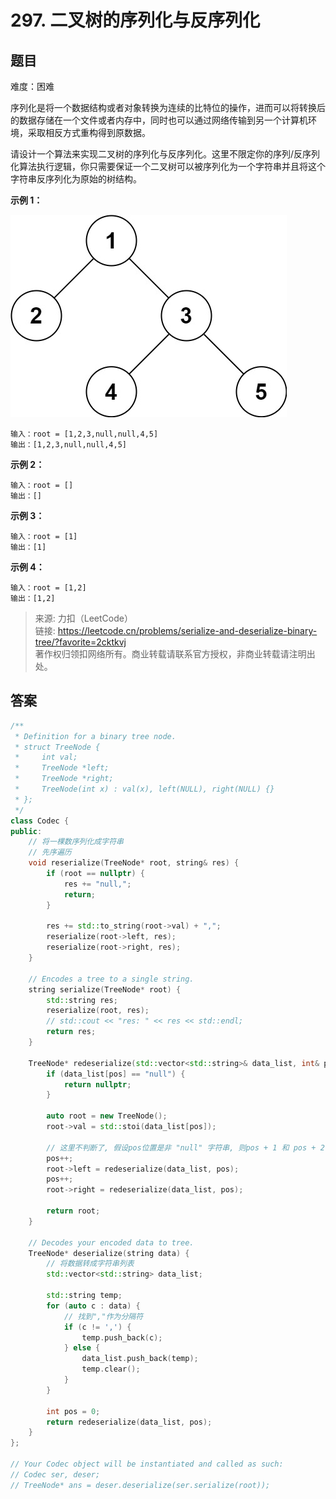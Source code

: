 # 297. 二叉树的序列化与反序列化

## 题目

难度：困难

序列化是将一个数据结构或者对象转换为连续的比特位的操作，进而可以将转换后的数据存储在一个文件或者内存中，同时也可以通过网络传输到另一个计算机环境，采取相反方式重构得到原数据。

请设计一个算法来实现二叉树的序列化与反序列化。这里不限定你的序列/反序列化算法执行逻辑，你只需要保证一个二叉树可以被序列化为一个字符串并且将这个字符串反序列化为原始的树结构。

**示例 1：**

![](image/image-20231022190709492.png)

```
输入：root = [1,2,3,null,null,4,5]
输出：[1,2,3,null,null,4,5]

```

**示例 2：**

```
输入：root = []
输出：[]

```

**示例 3：**

```
输入：root = [1]
输出：[1]

```

**示例 4：**

```
输入：root = [1,2]
输出：[1,2]

```

> 来源: 力扣（LeetCode）  
> 链接: <https://leetcode.cn/problems/serialize-and-deserialize-binary-tree/?favorite=2cktkvj>  
> 著作权归领扣网络所有。商业转载请联系官方授权，非商业转载请注明出处。

## 答案

```c++
/**
 * Definition for a binary tree node.
 * struct TreeNode {
 *     int val;
 *     TreeNode *left;
 *     TreeNode *right;
 *     TreeNode(int x) : val(x), left(NULL), right(NULL) {}
 * };
 */
class Codec {
public:
    // 将一棵数序列化成字符串
    // 先序遍历
    void reserialize(TreeNode* root, string& res) {
        if (root == nullptr) {
            res += "null,";
            return;
        }

        res += std::to_string(root->val) + ",";
        reserialize(root->left, res);
        reserialize(root->right, res);
    }

    // Encodes a tree to a single string.
    string serialize(TreeNode* root) {
        std::string res;
        reserialize(root, res);
        // std::cout << "res: " << res << std::endl;
        return res;
    }

    TreeNode* redeserialize(std::vector<std::string>& data_list, int& pos) {
        if (data_list[pos] == "null") {
            return nullptr;
        }

        auto root = new TreeNode();
        root->val = std::stoi(data_list[pos]);

        // 这里不判断了, 假设pos位置是非 "null" 字符串, 则pos + 1 和 pos + 2一定合法
        pos++;
        root->left = redeserialize(data_list, pos);
        pos++;
        root->right = redeserialize(data_list, pos);

        return root;
    }

    // Decodes your encoded data to tree.
    TreeNode* deserialize(string data) {
        // 将数据转成字符串列表
        std::vector<std::string> data_list;

        std::string temp;
        for (auto c : data) {
            // 找到","作为分隔符
            if (c != ',') {
                temp.push_back(c);
            } else {
                data_list.push_back(temp);
                temp.clear();
            }
        }

        int pos = 0;
        return redeserialize(data_list, pos);
    }
};

// Your Codec object will be instantiated and called as such:
// Codec ser, deser;
// TreeNode* ans = deser.deserialize(ser.serialize(root));
```
